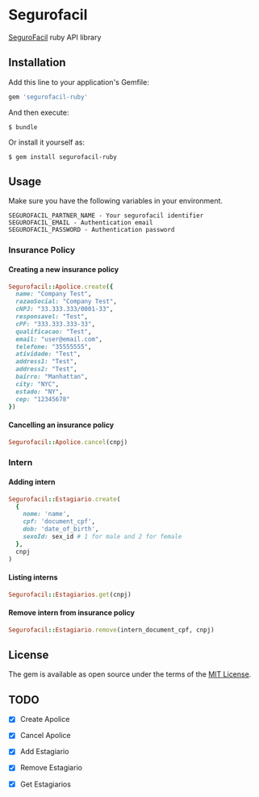 # Segurofacil

[SeguroFacil](https://www.segurofacil.com.br/) ruby API library
## Installation

Add this line to your application's Gemfile:

```ruby
gem 'segurofacil-ruby'
```

And then execute:

    $ bundle

Or install it yourself as:

    $ gem install segurofacil-ruby

## Usage

Make sure you have the following variables in your environment.

```
SEGUROFACIL_PARTNER_NAME - Your segurofacil identifier
SEGUROFACIL_EMAIL - Authentication email
SEGUROFACIL_PASSWORD - Authentication password
```

### Insurance Policy

#### Creating a new insurance policy

```ruby
Segurofacil::Apolice.create({
  name: "Company Test",
  razaoSocial: "Company Test",
  cNPJ: "33.333.333/0001-33",
  responsavel: "Test",
  cPF: "333.333.333-33",
  qualificacao: "Test",
  email: "user@email.com",
  telefone: "35555555",
  atividade: "Test",
  address1: "Test",
  address2: "Test",
  bairro: "Manhattan",
  city: "NYC",
  estado: "NY",
  cep: "12345678"
})
```

#### Cancelling an insurance policy

```ruby
Segurofacil::Apolice.cancel(cnpj)
```

### Intern

#### Adding intern

```ruby
Segurofacil::Estagiario.create(
  {
    nome: 'name',
    cpf: 'document_cpf',
    dob: 'date_of_birth',
    sexoId: sex_id # 1 for male and 2 for female
  },
  cnpj
)
```

#### Listing interns

```ruby
Segurofacil::Estagiarios.get(cnpj)
```

#### Remove intern from insurance policy

```ruby
Segurofacil::Estagiario.remove(intern_document_cpf, cnpj)
```

## License

The gem is available as open source under the terms of the [MIT License](http://opensource.org/licenses/MIT).

## TODO

- [x] Create Apolice
- [x] Cancel Apolice
- [x] Add Estagiario
- [x] Remove Estagiario
- [x] Get Estagiarios

